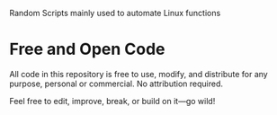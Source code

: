Random Scripts mainly used to automate Linux functions
# Free and Open Code

All code in this repository is free to use, modify, and distribute for any purpose, personal or commercial. No attribution required.

Feel free to edit, improve, break, or build on it—go wild!
